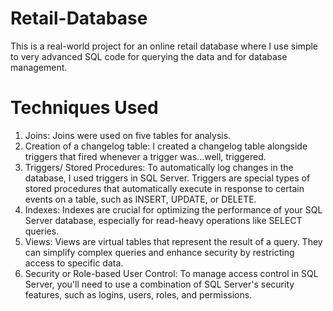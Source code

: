 # Retail-Database
This is a real-world project for an online retail database where I use simple to very advanced SQL code for querying the data and for database management.

# Techniques Used
1. Joins: Joins were used on five tables for analysis.
2. Creation of a changelog table: I created a changelog table alongside triggers that fired whenever a trigger was...well, triggered.
3. Triggers/ Stored Procedures: To automatically log changes in the database, I used triggers in SQL Server. Triggers are special types of stored procedures that automatically execute in response to certain events on a table, such as INSERT, UPDATE, or DELETE.
4. Indexes: Indexes are crucial for optimizing the performance of your SQL Server database, especially for read-heavy operations like SELECT queries.
5. Views: Views are virtual tables that represent the result of a query. They can simplify complex queries and enhance security by restricting access to specific data.
6. Security or Role-based User Control: To manage access control in SQL Server, you'll need to use a combination of SQL Server's security features, such as logins, users, roles, and permissions. 
